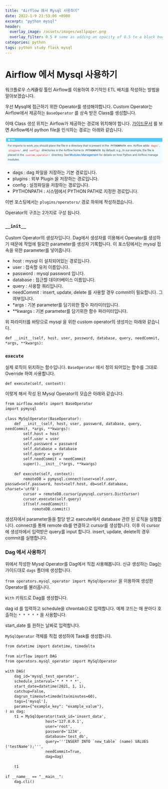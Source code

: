 ```yaml
---
title: "Airflow 에서 Mysql 사용하기"
date: 2022-1-9 21:53:00 +0900
excerpt: "python mysql"
header:
  overlay_image: /assets/images/wallpaper.png
  overlay_filter: 0.5 # same as adding an opacity of 0.5 to a black background
categories: python
tags: python study flask mysql
---
```

Airflow 에서 Mysql 사용하기
=============

워크플로우 스케쥴링 툴인 Airflow를 이용하여 주기적인 ETL 배치를 작성하는 방법을 알아보겠습니다.

우선 Mysql에 접근하기 위한 Operator를 생성해야합니다. Custom Operator는 Airflow에서 제공하는 `BaseOperator` 를 상속 받은 Class를 생성합니다.

이때 Class 생성 위치는 Airflow가 제공하는 경로에 위치해야 합니다. [가이드문서](https://airflow.apache.org/docs/apache-airflow/stable/howto/custom-operator.html) 를 보면 Airflow에서 python file을 인식하는 경로는 아래와 같습니다.

![이미지](/assets/images/custom_airflow.png) 

- dags : dag 파일을 저장하는 기본 경로입니다.
- plugins : 외부 Plugin 을 저장하는 경로입니다.
- config : 설정파일을 저장하는 경로입니다.
- PYTHONPATH : 시스템에서 PYTHON PATH로 지정한 경로입니다.

이번 포스팅에서는 `plugins/operators/` 경로 하위에 작성하겠습니다.

Operator의 구조는 2가지로 구성 됩니다.

### `__init__`

Custom Operator의 생성자입니다. Dag에서 생성자를 이용해서 Operator를 생성하기 때문에 작업에 필요한 parameter를 생성자 기록합니다. 이 포스팅에서는 mysql 접속을 위한 parameter를 넣어줍니다.

- host : mysql 이 설치되어있는 경로입니다.
- user : 접속할 유저 이름입니다.
- password : mysql password 입니다.
- database : 접근할 데이터베이스 이름입니다.
- query : 사용할 쿼리입니다.
- needCommit : insert, update, delete 를 사용할 경우 commit이 필요합니다. 그 여부입니다.
- *args : 기본 parameter를 담기위한 함수 파라미터입니다.
- **kwargs : 기본 parameter를 담기위한 함수 파라미터입니다.

위 파라미터를 바탕으로 mysql 을 위한 custom operator의 생성자는 아래와 같습니다.
```
def __init__(self, host, user, password, database, query, needCommit, *args, **kwargs): 
```

### `execute` 

실제 로직이 위치하는 함수입니다. `BaseOperator` 에서 정의 되어있는 함수를 그대로 Override 하여 사용합니다.

```
def execute(self, context):
```

이렇게 해서 작성 된 Mysql Operator의 모습은 아래와 같습니다.

```
from airflow.models import BaseOperator
import pymysql

class MySqlOperator(BaseOperator):
    def __init__(self, host, user, password, database, query, needCommit, *args, **kwargs): 
        self.host = host
        self.user = user
        self.password = password
        self.database = database
        self.query = query
        self.needCommit = needCommit
        super().__init__(*args, **kwargs)

    def execute(self, context):
        remoteDB = pymysql.connect(user=self.user, passwd=self.password, host=self.host, db=self.database, charset='utf8')
        cursor = remoteDB.cursor(pymysql.cursors.DictCursor)
        cursor.execute(self.query)
        if(self.needCommit):
            remoteDB.commit()
```
생성자에서 parameter들을 할당 받고 execute에서 database 관련 된 로직을 실행합니다.
connect를 통해 remote db를 연결하고 cursor를 생성합니다. 이후 이 cursor에 생성자에서 입력받은 query를 input 합니다. 
insert, update, delete의 경우 commit를 실행합니다.


### Dag 에서 사용하기

위에서 작성한 Mysql Operator를 Dag에서 직접 사용해봅니다.
신규 생성하는 Dag는 가이드대로 `dags` 폴더에 생성합니다.

`from operators.mysql_operator import MySqlOperator` 을 이용하여 생성한 Operator를 불러옵니다.

`With` 키워드로 Dag를 생성합니다.

dag id 를 입력하고 schedule을 chrontab으로 입력합니다. 예제 코드는 매 분마다 호출하는 `* * * * *` 을 사용합니다.

start_date 를 원하는 날짜로 입력합니다.

`MySqlOperator` 객체를 직접 생성하여 Task를 생성합니다.

```
from datetime import datetime, timedelta

from airflow import DAG
from operators.mysql_operator import MySqlOperator

with DAG(
    dag_id='mysql_test_operator',
    schedule_interval='* * * * *',
    start_date=datetime(2021, 1, 1),
    catchup=False,
    dagrun_timeout=timedelta(minutes=60),
    tags=['mysql'],
    params={"example_key": "example_value"},
) as dag:
    t1 = MySqlOperator(task_id='insert_data',
                  host='127.0.0.1',
                  user='root',
                  password='1234',
                  database='test_db',
                  query='''INSERT INTO `new_table` (name) VALUES ('testName');''',
                  needCommit=True,
                  dag=dag)

    t1

if __name__ == "__main__":
    dag.cli()

```